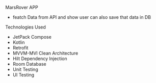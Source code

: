 
MarsRover APP
- featch Data from API and show user can also save that data in DB


Technologies Used
- JetPack Compose
- Kotlin
- Retrofit 
- MVVM-MVI Clean Architecture
- Hilt Dependency Injection
- Room Database
- Unit Testing
- UI Testing
  
